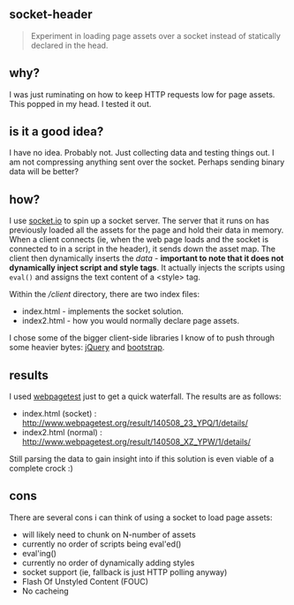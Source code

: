 socket-header
---
> Experiment in loading page assets over a socket instead of statically declared in the head.

why?
---
I was just ruminating on how to keep HTTP requests low for page assets. This popped in my head. I tested it out.

is it a good idea?
---
I have no idea. Probably not. Just collecting data and testing things out. I am not compressing anything sent over the socket. Perhaps sending binary data will be better?

how?
---
I use [socket.io](http://socket.io/) to spin up a socket server. The server that it runs on has previously loaded all the assets for the page and hold their data in memory. When a client connects (ie, when the web page loads and the socket is connected to in a script in the header), it sends down the asset map. The client then dynamically inserts the _data_ - __important to note that it does not dynamically inject script and style tags__. It actually injects the scripts using `eval()` and assigns the text content of a &lt;style&gt; tag.

Within the _/client_ directory, there are two index files:

* index.html - implements the socket solution.
* index2.html - how you would normally declare page assets.

I chose some of the bigger client-side libraries I know of to push through some heavier bytes: [jQuery](jquery.com) and [bootstrap](http://getbootstrap.com/).

results
---
I used [webpagetest](http://www.webpagetest.org/) just to get a quick waterfall. The results are as follows:

* index.html (socket) : http://www.webpagetest.org/result/140508_23_YPQ/1/details/
* index2.html (normal) : http://www.webpagetest.org/result/140508_XZ_YPW/1/details/

Still parsing the data to gain insight into if this solution is even viable of a complete crock :)

cons
---
There are several cons i can think of using a socket to load page assets:

* will likely need to chunk on N-number of assets
* currently no order of scripts being eval'ed()
* eval'ing()
* currently no order of dynamically adding styles
* socket support (ie, fallback is just HTTP polling anyway)
* Flash Of Unstyled Content (FOUC)
* No cacheing
